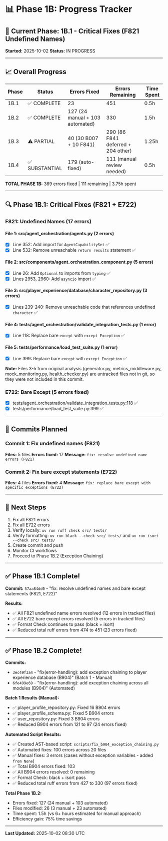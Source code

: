 # 📊 Phase 1B: Progress Tracker

## 🎯 Current Phase: 1B.1 - Critical Fixes (F821 Undefined Names)

**Started:** 2025-10-02
**Status:** IN PROGRESS

---

## 📈 Overall Progress

| Phase | Status | Errors Fixed | Errors Remaining | Time Spent |
|-------|--------|--------------|------------------|------------|
| 1B.1 | ✅ COMPLETE | 23 | 451 | 0.5h |
| 1B.2 | ✅ COMPLETE | 127 (24 manual + 103 automated) | 330 | 1.5h |
| 1B.3 | ⚠️ PARTIAL | 40 (30 B007 + 10 F841) | 290 (86 F841 deferred + 204 other) | 1.25h |
| 1B.4 | ✅ SUBSTANTIAL | 179 (auto-fixed) | 111 (manual review needed) | 0.5h |

**TOTAL PHASE 1B:** 369 errors fixed | 111 remaining | 3.75h spent

---

## 🔍 Phase 1B.1: Critical Fixes (F821 + E722)

### F821: Undefined Names (17 errors)

#### File 1: src/agent_orchestration/agents.py (2 errors)
- [x] Line 352: Add import for `AgentCapabilitySet` ✅
- [x] Line 532: Remove unreachable `return results` statement ✅

#### File 2: src/components/agent_orchestration_component.py (5 errors)
- [x] Line 26: Add `Optional` to imports from `typing` ✅
- [x] Lines 2953, 2960: Add `asyncio` import ✅

#### File 3: src/player_experience/database/character_repository.py (3 errors)
- [x] Lines 239-240: Remove unreachable code that references undefined `character` ✅

#### File 4: tests/agent_orchestration/validate_integration_tests.py (1 error)
- [x] Line 118: Replace bare `except` with `except Exception` ✅

#### File 5: tests/performance/load_test_suite.py (1 error)
- [x] Line 399: Replace bare `except` with `except Exception` ✅

**Note:** Files 3-5 from original analysis (generator.py, metrics_middleware.py, mock_monitoring.py, health_checker.py) are untracked files not in git, so they were not included in this commit.

### E722: Bare Except (5 errors fixed)
- [x] tests/agent_orchestration/validate_integration_tests.py:118 ✅
- [x] tests/performance/load_test_suite.py:399 ✅

---

## 📝 Commits Planned

### Commit 1: Fix undefined names (F821)
**Files:** 5 files
**Errors fixed:** 17
**Message:** `fix: resolve undefined name errors (F821)`

### Commit 2: Fix bare except statements (E722)
**Files:** 4 files
**Errors fixed:** 4
**Message:** `fix: replace bare except with specific exceptions (E722)`

---

## 🎯 Next Steps

1. Fix all F821 errors
2. Fix all E722 errors
3. Verify locally: `uv run ruff check src/ tests/`
4. Verify formatting: `uv run black --check src/ tests/` and `uv run isort --check src/ tests/`
5. Create commit and push
6. Monitor CI workflows
7. Proceed to Phase 1B.2 (Exception Chaining)

---

## ✅ Phase 1B.1 Complete!

**Commit:** `57aa84dd0` - "fix: resolve undefined names and bare except statements (F821, E722)"

**Results:**
- ✅ All F821 undefined name errors resolved (12 errors in tracked files)
- ✅ All E722 bare except errors resolved (5 errors in tracked files)
- ✅ Format Check continues to pass (black + isort)
- ✅ Reduced total ruff errors from 474 to 451 (23 errors fixed)

---

## ✅ Phase 1B.2 Complete!

**Commits:**
- `3ec49f3a4` - "fix(error-handling): add exception chaining to player experience database (B904)" (Batch 1 - Manual)
- `6fe499e69` - "fix(error-handling): add exception chaining across all modules (B904)" (Automated)

**Batch 1 Results (Manual):**
- ✅ player_profile_repository.py: Fixed 16 B904 errors
- ✅ player_profile_schema.py: Fixed 5 B904 errors
- ✅ user_repository.py: Fixed 3 B904 errors
- ✅ Reduced B904 errors from 121 to 97 (24 errors fixed)

**Automated Script Results:**
- ✅ Created AST-based script: `scripts/fix_b904_exception_chaining.py`
- ✅ Automated fixes: 100 errors across 20 files
- ✅ Manual fixes: 3 errors (cases without exception variables - added ` from None`)
- ✅ Total B904 errors fixed: 103
- ✅ All B904 errors resolved: 0 remaining
- ✅ Format Check: black + isort pass
- ✅ Reduced total ruff errors from 427 to 330 (97 errors fixed)

**Total Phase 1B.2:**
- Errors fixed: 127 (24 manual + 103 automated)
- Files modified: 26 (3 manual + 23 automated)
- Time spent: 1.5h (vs 6+ hours estimated for manual approach)
- Efficiency gain: 75% time savings

---

**Last Updated:** 2025-10-02 08:30 UTC
